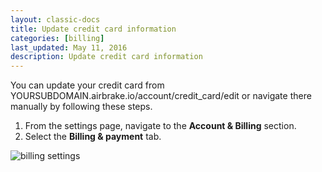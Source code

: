 ```yaml
---
layout: classic-docs
title: Update credit card information
categories: [billing]
last_updated: May 11, 2016
description: Update credit card information
---
```


You can update your credit card from YOURSUBDOMAIN.airbrake.io/account/credit_card/edit or navigate there manually by following these steps.

1. From the settings page, navigate to the **Account & Billing** section.
2. Select the **Billing & payment** tab.

![billing settings](/docs/assets/img/docs/airbrake/credit_card_edit.png)

